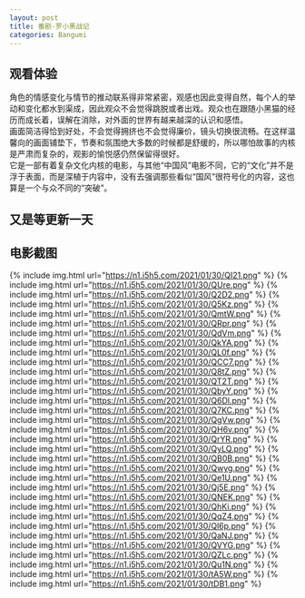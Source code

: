 ```yaml
---      
layout: post  
title: 番剧-罗小黑战记  
categories: Bangumi  
---  
```


## 观看体验
角色的情感变化与情节的推动联系得非常紧密，观感也因此变得自然，每个人的举动和变化都水到渠成，因此观众不会觉得跳脱或者出戏。观众也在跟随小黑猫的经历而成长着，误解在消除，对外面的世界有越来越深的认识和感悟。  
画面简洁得恰到好处，不会觉得拥挤也不会觉得廉价，镜头切换很流畅。在这样温馨向的画面铺垫下，节奏和氛围绝大多数的时候都是舒缓的，所以哪怕故事的内核是严肃而复杂的，观影的愉悦感仍然保留得很好。  
它是一部有着复杂文化内核的电影，与其他“中国风”电影不同，它的“文化”并不是浮于表面，而是深植于内容中，没有去强调那些看似“国风”很符号化的内容，这也算是一个与众不同的“突破”。  
## 又是等更新一天

## 电影截图
{% include img.html url="https://n1.i5h5.com/2021/01/30/QI21.png" %}
{% include img.html url="https://n1.i5h5.com/2021/01/30/QUre.png" %}
{% include img.html url="https://n1.i5h5.com/2021/01/30/Q2D2.png" %}
{% include img.html url="https://n1.i5h5.com/2021/01/30/Q5Kz.png" %}
{% include img.html url="https://n1.i5h5.com/2021/01/30/QmtW.png" %}
{% include img.html url="https://n1.i5h5.com/2021/01/30/QRpr.png" %}
{% include img.html url="https://n1.i5h5.com/2021/01/30/QdVm.png" %}
{% include img.html url="https://n1.i5h5.com/2021/01/30/QkYA.png" %}
{% include img.html url="https://n1.i5h5.com/2021/01/30/QL0f.png" %}
{% include img.html url="https://n1.i5h5.com/2021/01/30/QCC7.png" %}
{% include img.html url="https://n1.i5h5.com/2021/01/30/Q8tZ.png" %}
{% include img.html url="https://n1.i5h5.com/2021/01/30/QT2T.png" %}
{% include img.html url="https://n1.i5h5.com/2021/01/30/QbyY.png" %}
{% include img.html url="https://n1.i5h5.com/2021/01/30/Q6Dl.png" %}
{% include img.html url="https://n1.i5h5.com/2021/01/30/Q7KC.png" %}
{% include img.html url="https://n1.i5h5.com/2021/01/30/QgVw.png" %}
{% include img.html url="https://n1.i5h5.com/2021/01/30/QH6v.png" %}
{% include img.html url="https://n1.i5h5.com/2021/01/30/QrYR.png" %}
{% include img.html url="https://n1.i5h5.com/2021/01/30/QyLQ.png" %}
{% include img.html url="https://n1.i5h5.com/2021/01/30/QB0B.png" %}
{% include img.html url="https://n1.i5h5.com/2021/01/30/Qwyg.png" %}
{% include img.html url="https://n1.i5h5.com/2021/01/30/Qe1U.png" %}
{% include img.html url="https://n1.i5h5.com/2021/01/30/Qj5E.png" %}
{% include img.html url="https://n1.i5h5.com/2021/01/30/QNEK.png" %}
{% include img.html url="https://n1.i5h5.com/2021/01/30/QhKi.png" %}
{% include img.html url="https://n1.i5h5.com/2021/01/30/QqZ4.png" %}
{% include img.html url="https://n1.i5h5.com/2021/01/30/Ql6p.png" %}
{% include img.html url="https://n1.i5h5.com/2021/01/30/QaNJ.png" %}
{% include img.html url="https://n1.i5h5.com/2021/01/30/QVYG.png" %}
{% include img.html url="https://n1.i5h5.com/2021/01/30/QZLc.png" %}
{% include img.html url="https://n1.i5h5.com/2021/01/30/Qu1N.png" %}
{% include img.html url="https://n1.i5h5.com/2021/01/30/tA5W.png" %}
{% include img.html url="https://n1.i5h5.com/2021/01/30/tDB1.png" %}
